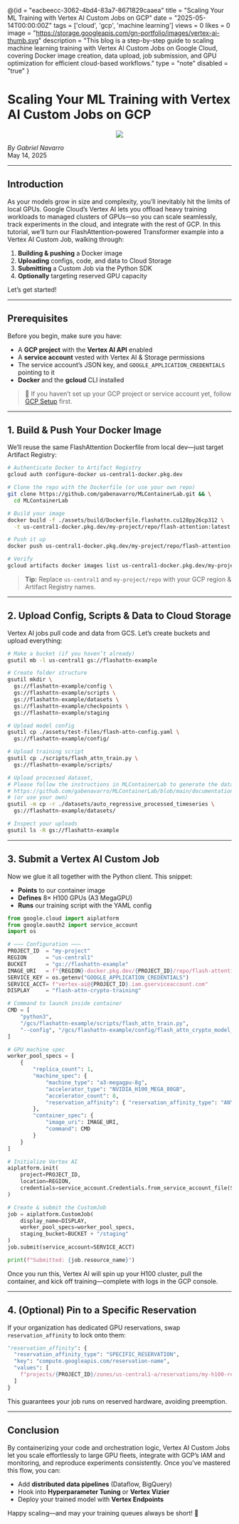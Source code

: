 @{id = "eacbeecc-3062-4bd4-83a7-8671829caaea"
  title = "Scaling Your ML Training with Vertex AI Custom Jobs on GCP"
  date = "2025-05-14T00:00:00Z"
  tags = ['cloud', 'gcp', 'machine learning']
  views = 0
  likes = 0
  image = "https://storage.googleapis.com/gn-portfolio/images/vertex-ai-thumb.svg"
  description = "This blog is a step-by-step guide to scaling machine learning training with Vertex AI Custom Jobs on Google Cloud, covering Docker image creation, data upload, job submission, and GPU optimization for efficient cloud-based workflows."
  type = "note"
  disabled = "true"
}
# Scaling Your ML Training with Vertex AI Custom Jobs on GCP

<p align="center">
  <img src="https://storage.googleapis.com/gn-portfolio/images/vertex-ai-thumb.svg" max-width="700">
</p>

*By Gabriel Navarro* <br/>
May 14, 2025 <br/>

---

## Introduction

As your models grow in size and complexity, you’ll inevitably hit the limits of local GPUs. Google Cloud’s Vertex AI lets you offload heavy training workloads to managed clusters of GPUs—so you can scale seamlessly, track experiments in the cloud, and integrate with the rest of GCP. In this tutorial, we’ll turn our FlashAttention‐powered Transformer example into a Vertex AI Custom Job, walking through:

1. **Building & pushing** a Docker image  
2. **Uploading** configs, code, and data to Cloud Storage  
3. **Submitting** a Custom Job via the Python SDK  
4. **Optionally** targeting reserved GPU capacity  

Let’s get started!

---

## Prerequisites

Before you begin, make sure you have:

- A **GCP project** with the **Vertex AI API** enabled  
- A **service account** vested with Vertex AI & Storage permissions  
- The service account’s JSON key, and `GOOGLE_APPLICATION_CREDENTIALS` pointing to it  
- **Docker** and the **gcloud** CLI installed  

> 🔑 If you haven’t set up your GCP project or service account yet, follow [GCP Setup](https://cloud.google.com/vertex-ai/docs/general/setup) first.

---

## 1. Build & Push Your Docker Image

We’ll reuse the same FlashAttention Dockerfile from local dev—just target Artifact Registry:

```bash
# Authenticate Docker to Artifact Registry
gcloud auth configure-docker us-central1-docker.pkg.dev

# Clone the repo with the Dockerfile (or use your own repo)
git clone https://github.com/gabenavarro/MLContainerLab.git && \
  cd MLContainerLab

# Build your image
docker build -f ./assets/build/Dockerfile.flashattn.cu128py26cp312 \
  -t us-central1-docker.pkg.dev/my-project/repo/flash-attention:latest .

# Push it up
docker push us-central1-docker.pkg.dev/my-project/repo/flash-attention:latest

# Verify
gcloud artifacts docker images list us-central1-docker.pkg.dev/my-project/repo/flash-attention
```

> **Tip:** Replace `us-central1` and `my-project/repo` with your GCP region & Artifact Registry names.

---

## 2. Upload Config, Scripts & Data to Cloud Storage

Vertex AI jobs pull code and data from GCS. Let’s create buckets and upload everything:

```bash
# Make a bucket (if you haven’t already)
gsutil mb -l us-central1 gs://flashattn-example

# Create folder structure
gsutil mkdir \
  gs://flashattn-example/config \
  gs://flashattn-example/scripts \
  gs://flashattn-example/datasets \
  gs://flashattn-example/checkpoints \
  gs://flashattn-example/staging

# Upload model config
gsutil cp ./assets/test-files/flash-attn-config.yaml \
  gs://flashattn-example/config/

# Upload training script
gsutil cp ./scripts/flash_attn_train.py \
  gs://flashattn-example/scripts/

# Upload processed dataset, 
# Please follow the instructions in MLContainerLab to generate the dataset
# https://github.com/gabenavarro/MLContainerLab/blob/main/documentation/flash-attn.ipynb
# (or use your own)
gsutil -m cp -r ./datasets/auto_regressive_processed_timeseries \
  gs://flashattn-example/datasets/

# Inspect your uploads
gsutil ls -R gs://flashattn-example
```

---

## 3. Submit a Vertex AI Custom Job

Now we glue it all together with the Python client. This snippet:

* **Points** to our container image
* **Defines** 8× H100 GPUs (A3 MegaGPU)
* **Runs** our training script with the YAML config

```python
from google.cloud import aiplatform
from google.oauth2 import service_account
import os

# ——— Configuration ———
PROJECT_ID  = "my-project"
REGION      = "us-central1"
BUCKET      = "gs://flashattn-example"
IMAGE_URI   = f"{REGION}-docker.pkg.dev/{PROJECT_ID}/repo/flash-attention:latest"
SERVICE_KEY = os.getenv("GOOGLE_APPLICATION_CREDENTIALS")
SERVICE_ACCT= f"vertex-ai@{PROJECT_ID}.iam.gserviceaccount.com"
DISPLAY     = "flash-attn-crypto-training"

# Command to launch inside container
CMD = [
    "python3",
    "/gcs/flashattn-example/scripts/flash_attn_train.py",
    "--config", "/gcs/flashattn-example/config/flash_attn_crypto_model_config.yaml",
]

# GPU machine spec
worker_pool_specs = [
    {
        "replica_count": 1,
        "machine_spec": {
            "machine_type": "a3-megagpu-8g",
            "accelerator_type": "NVIDIA_H100_MEGA_80GB",
            "accelerator_count": 8,
            "reservation_affinity": { "reservation_affinity_type": "ANY" }
        },
        "container_spec": {
            "image_uri": IMAGE_URI,
            "command": CMD
        }
    }
]

# Initialize Vertex AI
aiplatform.init(
    project=PROJECT_ID,
    location=REGION,
    credentials=service_account.Credentials.from_service_account_file(SERVICE_KEY)
)

# Create & submit the CustomJob
job = aiplatform.CustomJob(
    display_name=DISPLAY,
    worker_pool_specs=worker_pool_specs,
    staging_bucket=BUCKET + "/staging"
)
job.submit(service_account=SERVICE_ACCT)

print(f"Submitted: {job.resource_name}")
```

Once you run this, Vertex AI will spin up your H100 cluster, pull the container, and kick off training—complete with logs in the GCP console.

---

## 4. (Optional) Pin to a Specific Reservation

If your organization has dedicated GPU reservations, swap `reservation_affinity` to lock onto them:

```python
"reservation_affinity": {
  "reservation_affinity_type": "SPECIFIC_RESERVATION",
  "key": "compute.googleapis.com/reservation-name",
  "values": [
    f"projects/{PROJECT_ID}/zones/us-central1-a/reservations/my-h100-resv"
  ]
}
```

This guarantees your job runs on reserved hardware, avoiding preemption.

---

## Conclusion

By containerizing your code and orchestration logic, Vertex AI Custom Jobs let you scale effortlessly to large GPU fleets, integrate with GCP’s IAM and monitoring, and reproduce experiments consistently. Once you’ve mastered this flow, you can:

* Add **distributed data pipelines** (Dataflow, BigQuery)
* Hook into **Hyperparameter Tuning** or **Vertex Vizier**
* Deploy your trained model with **Vertex Endpoints**

Happy scaling—and may your training queues always be short! 🚀
